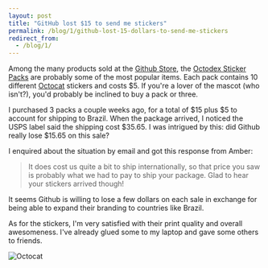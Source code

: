 ```yaml
---
layout: post
title: "GitHub lost $15 to send me stickers"
permalink: /blog/1/github-lost-15-dollars-to-send-me-stickers
redirect_from:
  - /blog/1/
---
```


Among the many products sold at the [Github Store](http://shop.github.com/),
the [Octodex Sticker Packs](http://shop.github.com/products/octodex-sticker-pack)
are probably some of the most popular items. Each pack contains 10 different
[Octocat](http://octodex.github.com) stickers and costs $5. If you're a lover of
the mascot (who isn't?), you'd probably be inclined to buy a pack or three.

I purchased 3 packs a couple weeks ago, for a total of $15 plus $5 to account for shipping to
Brazil. When the package arrived, I noticed the USPS label said the shipping cost $35.65.
I was intrigued by this: did Github really lose $15.65 on this sale?

I enquired about the situation by email and got this response from Amber:

> It does cost us quite a bit to ship internationally, so that price you saw
is probably what we had to pay to ship your package. Glad to hear your stickers
arrived though!

It seems Github is willing to lose a few dollars on each sale in exchange for being able
to expand their branding to countries like Brazil.

As for the stickers, I'm very satisfied with their print quality and overall awesomeness.
I've already glued some to my laptop and gave some others to friends.

![Octocat](http://octodex.github.com/images/codercat.jpg)
